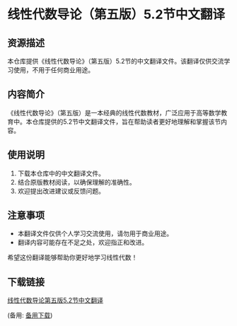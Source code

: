 # 线性代数导论（第五版）5.2节中文翻译

## 资源描述

本仓库提供《线性代数导论》（第五版）5.2节的中文翻译文件。该翻译仅供交流学习使用，不用于任何商业用途。

## 内容简介

《线性代数导论》（第五版）是一本经典的线性代数教材，广泛应用于高等数学教育中。本仓库提供的5.2节中文翻译文件，旨在帮助读者更好地理解和掌握该节内容。

## 使用说明

1. 下载本仓库中的中文翻译文件。
2. 结合原版教材阅读，以确保理解的准确性。
3. 欢迎提出改进建议或反馈问题。

## 注意事项

- 本翻译文件仅供个人学习交流使用，请勿用于商业用途。
- 翻译内容可能存在不足之处，欢迎指正和改进。

希望这份翻译能够帮助你更好地学习线性代数！

## 下载链接
[线性代数导论第五版5.2节中文翻译](https://pan.quark.cn/s/b76b233bacf6) 

(备用: [备用下载](https://pan.baidu.com/s/18-oVIQDj0etcCF8tBhglXg?pwd=1234))
